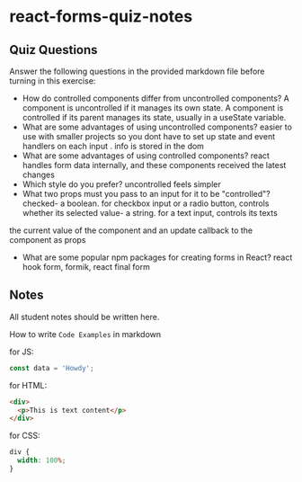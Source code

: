 # react-forms-quiz-notes

## Quiz Questions

Answer the following questions in the provided markdown file before turning in this exercise:

- How do controlled components differ from uncontrolled components?
  A component is uncontrolled if it manages its own state.
  A component is controlled if its parent manages its state, usually in a useState variable.
- What are some advantages of using uncontrolled components?
  easier to use with smaller projects so you dont have to set up state and event handlers on each input . info is stored in the dom
- What are some advantages of using controlled components?
  react handles form data internally, and these components received the latest changes
- Which style do you prefer?
  uncontrolled feels simpler
- What two props must you pass to an input for it to be "controlled"?
  checked- a boolean. for checkbox input or a radio button, controls whether its selected
  value- a string. for a text input, controls its texts

the current value of the component and an update callback to the component as props

- What are some popular npm packages for creating forms in React?
  react hook form, formik, react final form

## Notes

All student notes should be written here.

How to write `Code Examples` in markdown

for JS:

```javascript
const data = 'Howdy';
```

for HTML:

```html
<div>
  <p>This is text content</p>
</div>
```

for CSS:

```css
div {
  width: 100%;
}
```
